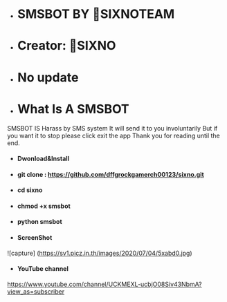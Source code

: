 - # SMSBOT BY 🌈SIXNOTEAM
-   # Creator: 🌈SIXNO
+   # No update 
+   # What Is A SMSBOT 
 SMSBOT IS Harass by SMS system It will send it to you involuntarily But if you want it to stop please click exit the app Thank you for reading until the end.
- #### Dwonload&Install 
- #### git clone : https://github.com/dffgrockgamerch00123/sixno.git
- #### cd sixno
- #### chmod +x smsbot
- #### python smsbot
- #### ScreenShot
 ![capture] (https://sv1.picz.in.th/images/2020/07/04/5xabd0.jpg)
- #### YouTube channel

https://www.youtube.com/channel/UCKMEXL-ucbjO08Siv43NbmA?view_as=subscriber
